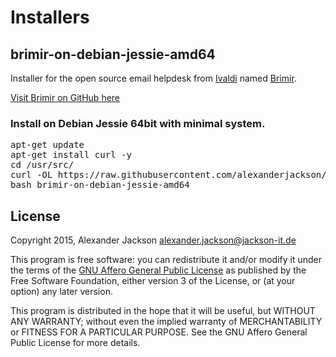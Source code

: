 # Installers
## brimir-on-debian-jessie-amd64
Installer for the open source email helpdesk from [Ivaldi](https://ivaldi.nl/) named [Brimir](https://getbrimir.com/).

[Visit Brimir on GitHub here](https://github.com/ivaldi/brimir)

### Install on Debian Jessie 64bit with minimal system.
<pre>
apt-get update
apt-get install curl -y
cd /usr/src/
curl -OL https://raw.githubusercontent.com/alexanderjackson/installers/master/brimir-on-debian-jessie-amd64
bash brimir-on-debian-jessie-amd64
</pre>

## License
Copyright 2015, Alexander Jackson <alexander.jackson@jackson-it.de>

This program is free software: you can redistribute it and/or modify
it under the terms of the [GNU Affero General Public License](http://www.gnu.org/licenses/agpl-3.0.html) as published by
the Free Software Foundation, either version 3 of the License, or
(at your option) any later version.

This program is distributed in the hope that it will be useful,
but WITHOUT ANY WARRANTY; without even the implied warranty of
MERCHANTABILITY or FITNESS FOR A PARTICULAR PURPOSE.  See the
GNU Affero General Public License for more details.
